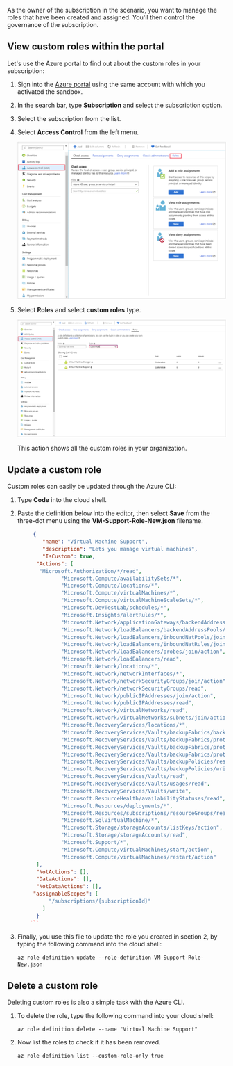 As the owner of the subscription in the scenario, you want to manage the roles that have been created and assigned. You'll then control the governance of the subscription.

## View custom roles within the portal

Let's use the Azure portal to find out about the custom roles in your subscription:

1. Sign into the [Azure portal](https://portal.azure.com/learn.docs.microsoft.com?azure-portal=true) using the same account with which you activated the sandbox.
1. In the search bar, type **Subscription** and select the subscription option.
1. Select the subscription from the list.
1. Select **Access Control** from the left menu.

    ![List all the custom roles](../media/5-users.png)

1. Select **Roles** and select **custom roles** type.

    ![List all the custom roles](../media/5-custom-roles.png)

    This action shows all the custom roles in your organization.

## Update a custom role

Custom roles can easily be updated through the Azure CLI:

1. Type **Code** into the cloud shell.
1. Paste the definition below into the editor, then select **Save** from the three-dot menu using the **VM-Support-Role-New.json** filename.

    ```JSON
         {   
            "name": "Virtual Machine Support",
            "description": "Lets you manage virtual machines",
            "IsCustom": true,
          "Actions": [
           "Microsoft.Authorization/*/read",
                  "Microsoft.Compute/availabilitySets/*",
                  "Microsoft.Compute/locations/*",
                  "Microsoft.Compute/virtualMachines/*",
                  "Microsoft.Compute/virtualMachineScaleSets/*",
                  "Microsoft.DevTestLab/schedules/*",
                  "Microsoft.Insights/alertRules/*",
                  "Microsoft.Network/applicationGateways/backendAddressPools/join/action",
                  "Microsoft.Network/loadBalancers/backendAddressPools/join/action",
                  "Microsoft.Network/loadBalancers/inboundNatPools/join/action",
                  "Microsoft.Network/loadBalancers/inboundNatRules/join/action",
                  "Microsoft.Network/loadBalancers/probes/join/action",
                  "Microsoft.Network/loadBalancers/read",
                  "Microsoft.Network/locations/*",
                  "Microsoft.Network/networkInterfaces/*",
                  "Microsoft.Network/networkSecurityGroups/join/action",
                  "Microsoft.Network/networkSecurityGroups/read",
                  "Microsoft.Network/publicIPAddresses/join/action",
                  "Microsoft.Network/publicIPAddresses/read",
                  "Microsoft.Network/virtualNetworks/read",
                  "Microsoft.Network/virtualNetworks/subnets/join/action",
                  "Microsoft.RecoveryServices/locations/*",
                  "Microsoft.RecoveryServices/Vaults/backupFabrics/backupProtectionIntent/write",
                  "Microsoft.RecoveryServices/Vaults/backupFabrics/protectionContainers/protectedItems/*/read",
                  "Microsoft.RecoveryServices/Vaults/backupFabrics/protectionContainers/protectedItems/read",
                  "Microsoft.RecoveryServices/Vaults/backupFabrics/protectionContainers/protectedItems/write",
                  "Microsoft.RecoveryServices/Vaults/backupPolicies/read",
                  "Microsoft.RecoveryServices/Vaults/backupPolicies/write",
                  "Microsoft.RecoveryServices/Vaults/read",
                  "Microsoft.RecoveryServices/Vaults/usages/read",
                  "Microsoft.RecoveryServices/Vaults/write",
                  "Microsoft.ResourceHealth/availabilityStatuses/read",
                  "Microsoft.Resources/deployments/*",
                  "Microsoft.Resources/subscriptions/resourceGroups/read",
                  "Microsoft.SqlVirtualMachine/*",
                  "Microsoft.Storage/storageAccounts/listKeys/action",
                  "Microsoft.Storage/storageAccounts/read",
                  "Microsoft.Support/*",
                  "Microsoft.Compute/virtualMachines/start/action",
                  "Microsoft.Compute/virtualMachines/restart/action"
          ],
          "NotActions": [],
          "DataActions": [],
          "NotDataActions": [],
         "assignableScopes": [
              "/subscriptions/{subscriptionId}"
            ]
          }
        ```

1. Finally, you use this file to update the role you created in section 2, by typing the following command into the cloud shell:

   ```azurecli
   az role definition update --role-definition VM-Support-Role-New.json
   ```

## Delete a custom role

Deleting custom roles is also a simple task with the Azure CLI.

1. To delete the role, type the following command into your cloud shell:

   ```azurecli
   az role definition delete --name "Virtual Machine Support"
   ```

1. Now list the roles to check if it has been removed.

   ```azurecli
   az role definition list --custom-role-only true
   ```
